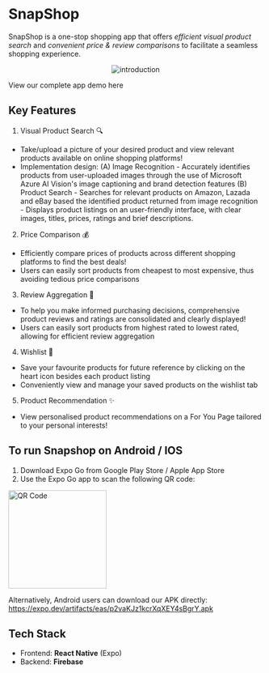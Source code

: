 # SnapShop
SnapShop is a one-stop shopping app that offers *efficient visual product search* and *convenient price & review comparisons* to facilitate a seamless shopping experience.

<p align="center">
  <img src="https://github.com/user-attachments/assets/424fb226-41c4-4ed3-b144-4941bc16104b" alt="introduction" />
</p>

View our complete app demo here

## Key Features
1. Visual Product Search 🔍
- Take/upload a picture of your desired product and view relevant products available on online shopping platforms!
- Implementation design:
  (A) Image Recognition
      - Accurately identifies products from user-uploaded images through the use of Microsoft Azure AI Vision's image captioning and brand detection features
  (B) Product Search
      - Searches for relevant products on Amazon, Lazada and eBay based the identified product returned from image recognition
      - Displays product listings on an user-friendly interface, with clear images, titles, prices, ratings and brief descriptions.
  
2. Price Comparison 💰
- Efficiently compare prices of products across different shopping platforms to find the best deals!
- Users can easily sort products from cheapest to most expensive, thus avoiding tedious price comparisons

3. Review Aggregation 🔖
- To help you make informed purchasing decisions, comprehensive product reviews and ratings are consolidated and clearly displayed!
- Users can easily sort products from highest rated to lowest rated, allowing for efficient review aggregation

4. Wishlist 💖
- Save your favourite products for future reference by clicking on the heart icon besides each product listing
- Conveniently view and manage your saved products on the wishlist tab

5. Product Recommendation ✨
- View personalised product recommendations on a For You Page tailored to your personal interests!

## To run Snapshop on Android / IOS
1. Download Expo Go from Google Play Store / Apple App Store
2. Use the Expo Go app to scan the following QR code:
<img width="194" alt="QR Code" src="https://github.com/user-attachments/assets/fcf1c2d6-6611-415b-a8ce-df1b78dd2906">

Alternatively, Android users can download our APK directly: https://expo.dev/artifacts/eas/p2vaKJz1kcrXqXEY4sBgrY.apk

## Tech Stack
- Frontend: **React Native** (Expo)
- Backend: **Firebase** 
